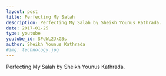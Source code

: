 ```yaml
---
layout: post
title: Perfecting My Salah
description: Perfecting My Salah by Sheikh Younus Kathrada.
date: 2017-01-25
type: youtube
youtube_id: SPqWL2JxG3s
author: Sheikh Younus Kathrada
#img: technology.jpg
---
```

Perfecting My Salah by Sheikh Younus Kathrada.
